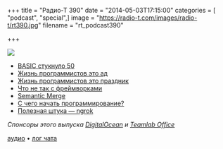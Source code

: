 +++
title = "Радио-Т 390"
date = "2014-05-03T17:15:00"
categories = [ "podcast", "special",]
image = "https://radio-t.com/images/radio-t/rt390.jpg"
filename = "rt_podcast390"

+++

![](https://radio-t.com/images/radio-t/rt390.jpg)

* [BASIC стукнуло 50](http://www.engadget.com/2014/05/01/basic-programming-language-50th-birthday/)
* [Жизнь программистов это ад](http://gizmodo.com/programming-sucks-why-a-job-in-coding-is-absolute-hell-1570227192)
* [Жизнь программистов это праздник](http://blog.samstokes.co.uk/blog/2014/05/01/what-programming-is-like)
* [Что не так с фреймворками](http://prsm.tc/AcUQTQ)
* [Semantic Merge](http://prsm.tc/DALxQf)
* [С чего начать программирование?](http://prsm.tc/HEBkuu)
* [Полезная штука — ngrok](http://prsm.tc/FUK3Qn)

_Спонсоры этого выпуска [DigitalOcean](https://do.co/radiot) и [Teamlab Office](https://personal.teamlab.com/)_

[аудио](https://cdn.radio-t.com/rt_podcast390.mp3) • [лог чата](http://chat.radio-t.com/logs/radio-t-390.html)
<audio src="https://cdn.radio-t.com/rt_podcast390.mp3" preload="none"></audio>
